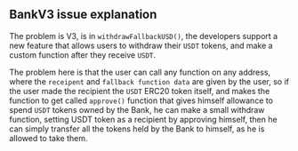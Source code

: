 ## BankV3 issue explanation

The problem is V3, is in `withdrawFallbackUSD()`, the developers support a new feature that allows users to withdraw their `USDT` tokens, and make a custom function after they receive `USDT`.

The problem here is that the user can call any function on any address, where the `receipent` and `fallback function data` are given by the user, so if the user made the recipient the `USDT` ERC20 token itself, and makes the function to get called `approve()` function that gives himself allowance to spend `USDT` tokens owned by the Bank, he can make a small withdraw function, setting USDT token as a recipient by approving himself, then he can simply transfer all the tokens held by the Bank to himself, as he is allowed to take them. 
